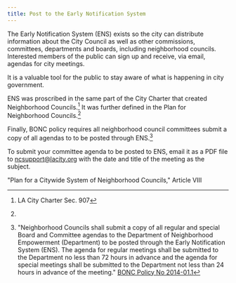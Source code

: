 ```yaml
---
title: Post to the Early Notification System
---
```


The Early Notification System (ENS) exists so the city can distribute
information about the City Council as well as other commissions, committees,
departments and boards, including neighborhood councils. Interested members of
the public can sign up and receive, via email, agendas for city meetings.

It is a valuable tool for the public to stay aware of what is happening
in city government.

ENS was proscribed in the same part of the City Charter that created
Neighborhood Councils.[^plansec907] It was further defined in the Plan for
Neighborhood Councils.[^planart8]

Finally, BONC policy requires all neighborhood council committees submit a copy
of all agendas to to be posted through ENS.[^bonc2014011]

To submit your committee agenda to be posted to ENS, email it as a PDF file to
ncsupport@lacity.org with the date and title of the meeting as the subject.

[^bonc2014011]:
      "Neighborhood Councils shall submit a copy of all regular and special
      Board and Committee agendas to the Department of Neighborhood Empowerment
      (Department) to be posted through the Early Notification System (ENS). The
      agenda for regular meetings shall be submitted to the Department no less
      than 72 hours in advance and the agenda for special meetings shall be
      submitted to the Department not less than 24 hours in advance of the
      meeting." [BONC Policy No
      2014-01.1](https://empowerla.org/wp-content/uploads/2012/03/NC-AGENDA-POSTING-REQUIREMENTS_2014-01.1_revised-08-18-14.pdf)

[^plansec907]:
    LA City Charter Sec. 907

[^planart8]:
  "Plan for a Citywide System of Neighborhood Councils," Article VIII
